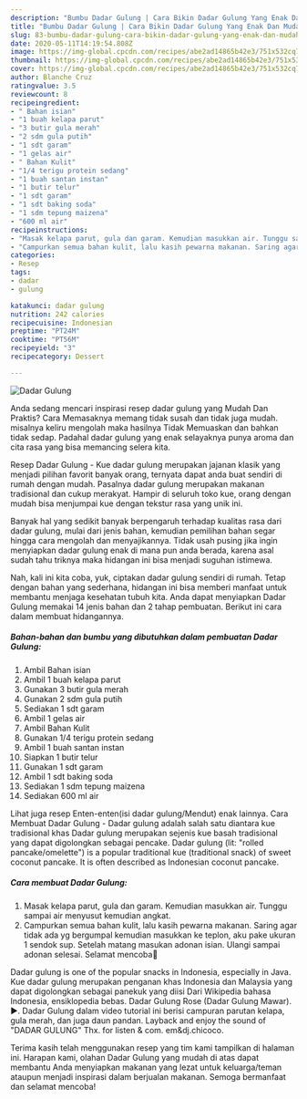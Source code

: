 ```yaml
---
description: "Bumbu Dadar Gulung | Cara Bikin Dadar Gulung Yang Enak Dan Mudah"
title: "Bumbu Dadar Gulung | Cara Bikin Dadar Gulung Yang Enak Dan Mudah"
slug: 83-bumbu-dadar-gulung-cara-bikin-dadar-gulung-yang-enak-dan-mudah
date: 2020-05-11T14:19:54.808Z
image: https://img-global.cpcdn.com/recipes/abe2ad14865b42e3/751x532cq70/dadar-gulung-foto-resep-utama.jpg
thumbnail: https://img-global.cpcdn.com/recipes/abe2ad14865b42e3/751x532cq70/dadar-gulung-foto-resep-utama.jpg
cover: https://img-global.cpcdn.com/recipes/abe2ad14865b42e3/751x532cq70/dadar-gulung-foto-resep-utama.jpg
author: Blanche Cruz
ratingvalue: 3.5
reviewcount: 8
recipeingredient:
- " Bahan isian"
- "1 buah kelapa parut"
- "3 butir gula merah"
- "2 sdm gula putih"
- "1 sdt garam"
- "1 gelas air"
- " Bahan Kulit"
- "1/4 terigu protein sedang"
- "1 buah santan instan"
- "1 butir telur"
- "1 sdt garam"
- "1 sdt baking soda"
- "1 sdm tepung maizena"
- "600 ml air"
recipeinstructions:
- "Masak kelapa parut, gula dan garam. Kemudian masukkan air. Tunggu sampai air menyusut kemudian angkat."
- "Campurkan semua bahan kulit, lalu kasih pewarna makanan. Saring agar tidak ada yg bergumpal kemudian masukkan ke teplon, aku pake ukuran 1 sendok sup. Setelah matang masukan adonan isian. Ulangi sampai adonan selesai. Selamat mencoba🤗"
categories:
- Resep
tags:
- dadar
- gulung

katakunci: dadar gulung 
nutrition: 242 calories
recipecuisine: Indonesian
preptime: "PT24M"
cooktime: "PT56M"
recipeyield: "3"
recipecategory: Dessert

---
```



![Dadar Gulung](https://img-global.cpcdn.com/recipes/abe2ad14865b42e3/751x532cq70/dadar-gulung-foto-resep-utama.jpg)

Anda sedang mencari inspirasi resep dadar gulung yang Mudah Dan Praktis? Cara Memasaknya memang tidak susah dan tidak juga mudah. misalnya keliru mengolah maka hasilnya Tidak Memuaskan dan bahkan tidak sedap. Padahal dadar gulung yang enak selayaknya punya aroma dan cita rasa yang bisa memancing selera kita.

Resep Dadar Gulung - Kue dadar gulung merupakan jajanan klasik yang menjadi pilihan favorit banyak orang, ternyata dapat anda buat sendiri di rumah dengan mudah. Pasalnya dadar gulung merupakan makanan tradisional dan cukup merakyat. Hampir di seluruh toko kue, orang dengan mudah bisa menjumpai kue dengan tekstur rasa yang unik ini.

Banyak hal yang sedikit banyak berpengaruh terhadap kualitas rasa dari dadar gulung, mulai dari jenis bahan, kemudian pemilihan bahan segar hingga cara mengolah dan menyajikannya. Tidak usah pusing jika ingin menyiapkan dadar gulung enak di mana pun anda berada, karena asal sudah tahu triknya maka hidangan ini bisa menjadi suguhan istimewa.


Nah, kali ini kita coba, yuk, ciptakan dadar gulung sendiri di rumah. Tetap dengan bahan yang sederhana, hidangan ini bisa memberi manfaat untuk membantu menjaga kesehatan tubuh kita. Anda dapat menyiapkan Dadar Gulung memakai 14 jenis bahan dan 2 tahap pembuatan. Berikut ini cara dalam membuat hidangannya.

<!--inarticleads1-->

##### Bahan-bahan dan bumbu yang dibutuhkan dalam pembuatan Dadar Gulung:

1. Ambil  Bahan isian
1. Ambil 1 buah kelapa parut
1. Gunakan 3 butir gula merah
1. Gunakan 2 sdm gula putih
1. Sediakan 1 sdt garam
1. Ambil 1 gelas air
1. Ambil  Bahan Kulit
1. Gunakan 1/4 terigu protein sedang
1. Ambil 1 buah santan instan
1. Siapkan 1 butir telur
1. Gunakan 1 sdt garam
1. Ambil 1 sdt baking soda
1. Sediakan 1 sdm tepung maizena
1. Sediakan 600 ml air


Lihat juga resep Enten-enten(isi dadar gulung/Mendut) enak lainnya. Cara Membuat Dadar Gulung - Dadar gulung adalah salah satu diantara kue tradisional khas Dadar gulung merupakan sejenis kue basah tradisional yang dapat digolongkan sebagai pencake. Dadar gulung (lit: &#34;rolled pancake/omelette&#34;) is a popular traditional kue (traditional snack) of sweet coconut pancake. It is often described as Indonesian coconut pancake. 

<!--inarticleads2-->

##### Cara membuat Dadar Gulung:

1. Masak kelapa parut, gula dan garam. Kemudian masukkan air. Tunggu sampai air menyusut kemudian angkat.
1. Campurkan semua bahan kulit, lalu kasih pewarna makanan. Saring agar tidak ada yg bergumpal kemudian masukkan ke teplon, aku pake ukuran 1 sendok sup. Setelah matang masukan adonan isian. Ulangi sampai adonan selesai. Selamat mencoba🤗


Dadar gulung is one of the popular snacks in Indonesia, especially in Java. Kue dadar gulung merupakan penganan khas Indonesia dan Malaysia yang dapat digolongkan sebagai panekuk yang diisi Dari Wikipedia bahasa Indonesia, ensiklopedia bebas. Dadar Gulung Rose (Dadar Gulung Mawar). ►. Dadar Gulung dalam video tutorial ini berisi campuran parutan kelapa, gula merah, dan juga daun pandan. Layback and enjoy the sound of &#34;DADAR GULUNG&#34; Thx. for listen &amp; com. em&amp;dj.chicoco. 

Terima kasih telah menggunakan resep yang tim kami tampilkan di halaman ini. Harapan kami, olahan Dadar Gulung yang mudah di atas dapat membantu Anda menyiapkan makanan yang lezat untuk keluarga/teman ataupun menjadi inspirasi dalam berjualan makanan. Semoga bermanfaat dan selamat mencoba!
